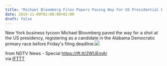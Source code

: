 ```yaml
---
title: 'Michael Bloomberg Files Papers Paving Way For US Presidential Bid'
date: 2019-11-09T01:08:00+01:00
draft: false
---
```


New York business tycoon Michael Bloomberg paved the way for a shot at the US presidency, registering as a candidate in the Alabama Democratic primary race before Friday's filing deadline.![](http://feeds.feedburner.com/~r/NDTV-LatestNews/~4/Ea_lYGscxhM)  
  
from NDTV News - Special https://ift.tt/2WUEmAr  
via [IFTTT](https://ifttt.com/?ref=da&site=blogger)